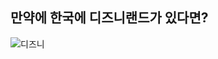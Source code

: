 ## 만약에 한국에 디즈니랜드가 있다면?
![디즈니](https://github.com/user-attachments/assets/591942b6-eff0-46c1-913d-c48d38109f4e)
